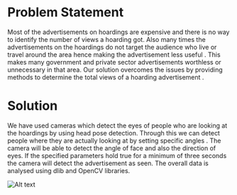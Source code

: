# Problem Statement

Most of the advertisements on hoardings are expensive and there is no way to identify the number of views a hoarding got. Also many times the advertisements on the hoardings do not target the audience who live or travel around the area hence making the advertisement less useful . This makes many government and private sector advertisements worthless or unnecessary in that area. Our solution overcomes the issues by providing methods to determine the total views of a hoarding advertisement .

# Solution
We have used cameras which detect the eyes of people who are looking at the hoardings by using head pose detection. Through this  we can detect people where they are actually looking at by setting specific angles . The camera will be able to detect the angle of face and also the direction of eyes. If the specified parameters hold true for a minimum of three seconds the camera will detect the advertisement as seen. The overall data is analysed using  dlib and OpenCV libraries.

![Alt text](https://photos.google.com/share/AF1QipN7u3G63-QHUPH76hpNR6LsdNK2TEWyrAPPSGNMJEfNlVxX6TdtN1Dn5vVtsqpWOg?key=Y1lJLTBUUzFjblJ0Zm5MdWhkZFAtckRMdV9GOWhn?raw=true "Title")
